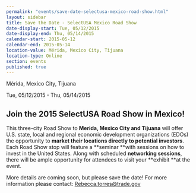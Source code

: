 ```yaml
---
permalink: "events/save-date-selectusa-mexico-road-show.html"
layout: sidebar
title: Save the Date - SelectUSA Mexico Road Show
date-display-start: Tue, 05/12/2015
date-display-end: Thu, 05/14/2015
calendar-start: 2015-05-12
calendar-end: 2015-05-14
location-value: Mérida, Mexico City, Tijuana
location-type: Online
section: events
published: true
---
```

 Mérida, Mexico City, Tijuana        

 Tue, 05/12/2015 - Thu, 05/14/2015

## **Join the 2015 SelectUSA Road Show in Mexico!**

This three-city Road Show to **Merida, Mexico City and Tijuana** will offer U.S. state,
local and regional economic development organizations (EDOs) the opportunity
to **market their locations directly to potential investors**. Each Road Show
stop will feature a **seminar **with sessions on how to invest in the United
States. Along with scheduled **networking sessions**, there will be ample
opportunity for attendees to visit your **exhibit **at the event.&nbsp;

More details are coming soon, but please save the date! For more information please contact: [Rebecca.torres@trade.gov](mailto:Rebecca.torres@trade.gov)

